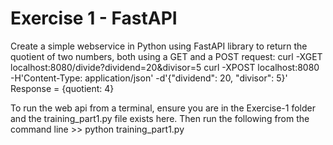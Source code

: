 # Exercise 1 - FastAPI
Create a simple webservice in Python using FastAPI library to return the quotient of two numbers, both using a GET and a POST request:
curl -XGET localhost:8080/divide?dividend=20&divisor=5
curl -XPOST localhost:8080 -H'Content-Type: application/json' -d'{"dividend": 20, "divisor": 5}'
Response = {quotient: 4} 

To run the web api from a terminal, ensure you are in the Exercise-1 folder and the training_part1.py file exists here. Then run the following from the command line >> python training_part1.py